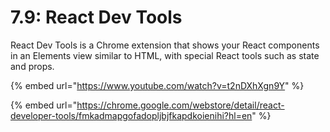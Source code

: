 # 7.9: React Dev Tools

React Dev Tools is a Chrome extension that shows your React components in an Elements view similar to HTML, with special React tools such as state and props.

{% embed url="https://www.youtube.com/watch?v=t2nDXhXgn9Y" %}

{% embed url="https://chrome.google.com/webstore/detail/react-developer-tools/fmkadmapgofadopljbjfkapdkoienihi?hl=en" %}



